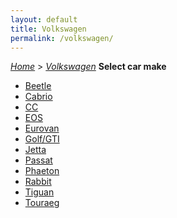 ```yaml
---
layout: default
title: Volkswagen
permalink: /volkswagen/
---
```

[*Home*](/) > [*Volkswagen*](/volkswagen/)
**Select car make**
- [Beetle](/volkswagen/beetle/)
- [Cabrio](/volkswagen/cabrio/)
- [CC](/volkswagen/cc/)
- [EOS](/volkswagen/eos/)
- [Eurovan](/volkswagen/eurovan/)
- [Golf/GTI](/volkswagen/golf-gti/)
- [Jetta](/volkswagen/jetta/)
- [Passat](/volkswagen/passat/)
- [Phaeton](/volkswagen/phaeton/)
- [Rabbit](/volkswagen/rabbit/)
- [Tiguan](/volkswagen/tiguan/)
- [Touraeg](/volkswagen/touraeg/)